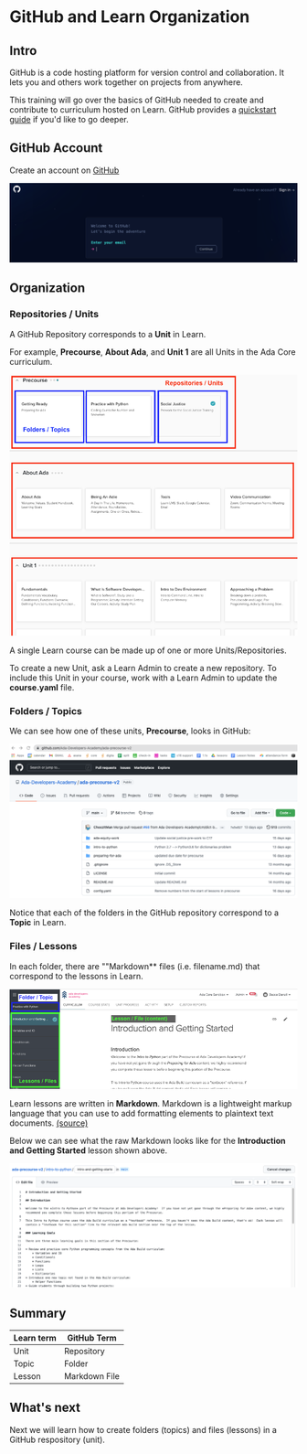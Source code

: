 # GitHub and Learn Organization

## Intro

GitHub is a code hosting platform for version control and collaboration. It lets you and others work together on projects from anywhere.

This training will go over the basics of GitHub needed to create and contribute to curriculum hosted on Learn. GitHub provides a [quickstart guide](https://docs.github.com/en/get-started/quickstart/hello-world) if you'd like to go deeper.

## GitHub Account

Create an account on [GitHub](https://github.com/signup)

![GitHub Sign-Up](../assets/github-signup.png)

## Organization

### Repositories / Units

A GitHub Repository corresponds to a **Unit** in Learn. 

For example, **Precourse**, **About Ada**, and **Unit 1** are all Units in the Ada Core curriculum.

![Learn Units](../assets/github-units.png)

A single Learn course can be made up of one or more Units/Repositories. 

To create a new Unit, ask a Learn Admin to create a new repository. To include this Unit in your course, work with a Learn Admin to update the **course.yaml** file.

### Folders / Topics

We can see how one of these units, **Precourse**, looks in GitHub:

![Precourse Repo](../assets/github-precourse-repo.png)

Notice that each of the folders in the GitHub repository correspond to a **Topic** in Learn. 

### Files / Lessons

In each folder, there are ""Markdown** files (i.e. filename.md) that correspond to the lessons in Learn. 

![Lessons/Files](../assets/github-lesson.png)

Learn lessons are written in **Markdown**. Markdown is a lightweight markup language that you can use to add formatting elements to plaintext text documents. [(source)](https://www.markdownguide.org/getting-started/)

Below we can see what the raw Markdown looks like for the **Introduction and Getting Started** lesson shown above.

![Lesson Markdown](../assets/github-markdown.png)

## Summary

| Learn term      | GitHub Term |
| ----------- | ----------- |
| Unit     | Repository       |
| Topic   | Folder        |
| Lesson   | Markdown File      |

## What's next

Next we will learn how to create folders (topics) and files (lessons) in a GitHub respository (unit).




